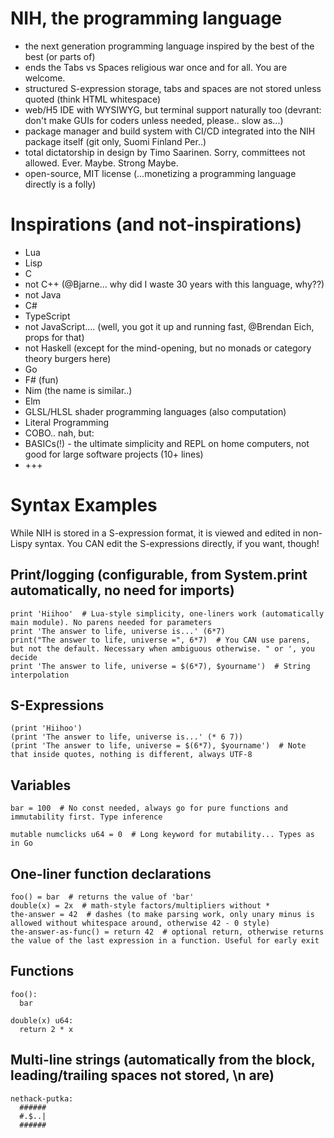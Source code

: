 # NIH, the programming language

- the next generation programming language inspired by the best of the best (or parts of)
- ends the Tabs vs Spaces religious war once and for all. You are welcome.
- structured S-expression storage, tabs and spaces are not stored unless quoted (think HTML whitespace)
- web/H5 IDE with WYSIWYG, but terminal support naturally too (devrant: don't make GUIs for coders unless needed, please.. slow as...)
- package manager and build system with CI/CD integrated into the NIH package itself (git only, Suomi Finland Per..)
- total dictatorship in design by Timo Saarinen. Sorry, committees not allowed. Ever. Maybe. Strong Maybe.
- open-source, MIT license (...monetizing a programming language directly is a folly)

# Inspirations (and not-inspirations)

* Lua
* Lisp
* C
* not C++ (@Bjarne... why did I waste 30 years with this language, why??)
* not Java
* C#
* TypeScript
* not JavaScript.... (well, you got it up and running fast, @Brendan Eich, props for that)
* not Haskell (except for the mind-opening, but no monads or category theory burgers here)
* Go
* F# (fun)
* Nim (the name is similar..)
* Elm
* GLSL/HLSL shader programming languages (also computation)
* Literal Programming
* COBO.. nah, but:
* BASICs(!) - the ultimate simplicity and REPL on home computers, not good for large software projects (10+ lines)
* +++

# Syntax Examples

While NIH is stored in a S-expression format, it is viewed and edited in non-Lispy syntax. You CAN edit the S-expressions directly, if you want, though!

## Print/logging (configurable, from System.print automatically, no need for imports)
~~~
print 'Hiihoo'  # Lua-style simplicity, one-liners work (automatically main module). No parens needed for parameters
print 'The answer to life, universe is...' (6*7)
print("The answer to life, universe =", 6*7)  # You CAN use parens, but not the default. Necessary when ambiguous otherwise. " or ', you decide
print 'The answer to life, universe = $(6*7), $yourname')  # String interpolation
~~~
## S-Expressions
~~~
(print 'Hiihoo')
(print 'The answer to life, universe is...' (* 6 7))
(print 'The answer to life, universe = $(6*7), $yourname')  # Note that inside quotes, nothing is different, always UTF-8
~~~
## Variables
~~~
bar = 100  # No const needed, always go for pure functions and immutability first. Type inference
~~~

~~~
mutable numclicks u64 = 0  # Long keyword for mutability... Types as in Go
~~~
## One-liner function declarations
~~~
foo() = bar  # returns the value of 'bar'
double(x) = 2x  # math-style factors/multipliers without *
the-answer = 42  # dashes (to make parsing work, only unary minus is allowed without whitespace around, otherwise 42 - 0 style)
the-answer-as-func() = return 42  # optional return, otherwise returns the value of the last expression in a function. Useful for early exit
~~~
## Functions
~~~
foo():
  bar
~~~

~~~
double(x) u64:
  return 2 * x
~~~
## Multi-line strings (automatically from the block, leading/trailing spaces not stored, \n are)
~~~
nethack-putka:
  ######
  #.$..|
  ######
~~~
